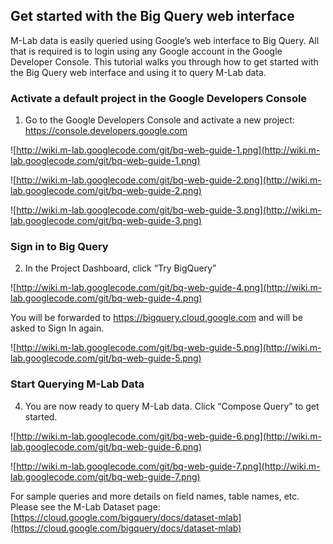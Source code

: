 ## Get started with the Big Query web interface

M-Lab data is easily queried using Google’s web interface to Big Query. All that is required is to login using any Google account in the Google Developer Console. This tutorial walks you through how to get started with the Big Query web interface and using it to query M-Lab data.

### Activate a default project in the Google Developers Console

1. Go to the Google Developers Console and activate a new project: https://console.developers.google.com

![http://wiki.m-lab.googlecode.com/git/bq-web-guide-1.png](http://wiki.m-lab.googlecode.com/git/bq-web-guide-1.png)

![http://wiki.m-lab.googlecode.com/git/bq-web-guide-2.png](http://wiki.m-lab.googlecode.com/git/bq-web-guide-2.png)

![http://wiki.m-lab.googlecode.com/git/bq-web-guide-3.png](http://wiki.m-lab.googlecode.com/git/bq-web-guide-3.png)

### Sign in to Big Query

2. In the Project Dashboard, click “Try BigQuery”

![http://wiki.m-lab.googlecode.com/git/bq-web-guide-4.png](http://wiki.m-lab.googlecode.com/git/bq-web-guide-4.png)

You will be forwarded to https://bigquery.cloud.google.com and will be asked to Sign In again.

![http://wiki.m-lab.googlecode.com/git/bq-web-guide-5.png](http://wiki.m-lab.googlecode.com/git/bq-web-guide-5.png)

### Start Querying M-Lab Data

4. You are now ready to query M-Lab data. Click “Compose Query” to get started.

![http://wiki.m-lab.googlecode.com/git/bq-web-guide-6.png](http://wiki.m-lab.googlecode.com/git/bq-web-guide-6.png)

![http://wiki.m-lab.googlecode.com/git/bq-web-guide-7.png](http://wiki.m-lab.googlecode.com/git/bq-web-guide-7.png)

For sample queries and more details on field names, table names, etc. Please see the M-Lab Dataset page: [https://cloud.google.com/bigquery/docs/dataset-mlab](https://cloud.google.com/bigquery/docs/dataset-mlab)
